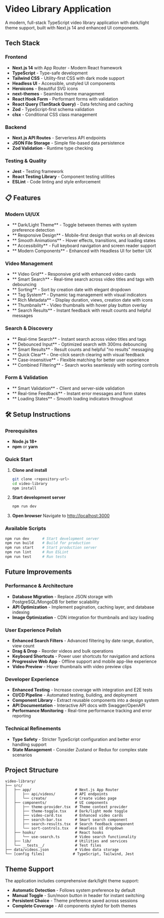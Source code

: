 # Video Library Application

A modern, full-stack TypeScript video library application with dark/light theme support, built with Next.js 14 and enhanced UI components.

##  Tech Stack

### Frontend
- **Next.js 14** with App Router - Modern React framework
- **TypeScript** - Type-safe development
- **Tailwind CSS** - Utility-first CSS with dark mode support
- **Headless UI** - Accessible, unstyled UI components
- **Heroicons** - Beautiful SVG icons
- **next-themes** - Seamless theme management
- **React Hook Form** - Performant forms with validation
- **React Query (TanStack Query)** - Data fetching and caching
- **Zod** - TypeScript-first schema validation
- **clsx** - Conditional CSS class management

### Backend
- **Next.js API Routes** - Serverless API endpoints
- **JSON File Storage** - Simple file-based data persistence
- **Zod Validation** - Runtime type checking

### Testing & Quality
- **Jest** - Testing framework
- **React Testing Library** - Component testing utilities
- **ESLint** - Code linting and style enforcement

## 📋 Features

### Modern UI/UX
- ** Dark/Light Theme** - Toggle between themes with system preference detection
- ** Responsive Design** - Mobile-first design that works on all devices
- ** Smooth Animations** - Hover effects, transitions, and loading states
- ** Accessibility** - Full keyboard navigation and screen reader support
- ** Modern Components** - Enhanced with Headless UI for better UX

### Video Management
- ** Video Grid** - Responsive grid with enhanced video cards
- ** Smart Search** - Real-time search across video titles and tags with debouncing
- ** Sorting** - Sort by creation date with elegant dropdown
- ** Tag System** - Dynamic tag management with visual indicators
- ** Rich Metadata** - Display duration, views, creation date with icons
- ** Thumbnails** - Video thumbnails with hover play button overlay
- ** Search Results** - Instant feedback with result counts and helpful messages

### Search & Discovery
- ** Real-time Search** - Instant search across video titles and tags
- ** Debounced Input** - Optimized search with 300ms debouncing
- ** Smart Results** - Result counts and helpful "no results" messaging
- ** Quick Clear** - One-click search clearing with visual feedback
- ** Case-insensitive** - Flexible matching for better user experience
- ** Combined Filtering** - Search works seamlessly with sorting controls

### Form & Validation
- ** Smart Validation** - Client and server-side validation
- ** Real-time Feedback** - Instant error messages and form states
- ** Loading States** - Smooth loading indicators throughout

## 🛠️ Setup Instructions

### Prerequisites
- **Node.js 18+**
- **npm** or **yarn**

### Quick Start

1. **Clone and install**
   ```bash
   git clone <repository-url>
   cd video-library
   npm install
   ```

2. **Start development server**
   ```bash
   npm run dev
   ```

3. **Open browser**
   Navigate to [http://localhost:3000](http://localhost:3000)

### Available Scripts
```bash
npm run dev      # Start development server
npm run build    # Build for production
npm run start    # Start production server
npm run lint     # Run ESLint
npm run test     # Run tests
```

##  Future Improvements

### Performance & Architecture
- **Database Migration** - Replace JSON storage with PostgreSQL/MongoDB for better scalability
- **API Optimization** - Implement pagination, caching layer, and database indexing
- **Image Optimization** - CDN integration for thumbnails and lazy loading


### User Experience Polish
- **Enhanced Search Filters** - Advanced filtering by date range, duration, view count
- **Drag & Drop** - Reorder videos and bulk operations
- **Keyboard Shortcuts** - Power user shortcuts for navigation and actions
- **Progressive Web App** - Offline support and mobile app-like experience
- **Video Preview** - Hover thumbnails with video preview clips

### Developer Experience
- **Enhanced Testing** - Increase coverage with integration and E2E tests
- **CI/CD Pipeline** - Automated testing, building, and deployment
- **Component Library** - Extract reusable components into a design system
- **API Documentation** - Interactive API docs with Swagger/OpenAPI
- **Performance Monitoring** - Real-time performance tracking and error reporting

### Technical Refinements
- **Type Safety** - Stricter TypeScript configuration and better error handling
support
- **State Management** - Consider Zustand or Redux for complex state scenarios

##  Project Structure

```
video-library/
├── src/
│   ├── app/                    # Next.js App Router
│   │   ├── api/videos/         # API endpoints
│   │   └── create/             # Create video page
│   ├── components/             # UI components
│   │   ├── theme-provider.tsx  # Theme context provider
│   │   ├── theme-toggle.tsx    # Dark/light mode toggle
│   │   ├── video-card.tsx      # Enhanced video cards
│   │   ├── search-bar.tsx      # Smart search component
│   │   ├── search-results.tsx  # Search feedback component
│   │   └── sort-controls.tsx   # Headless UI dropdown
│   ├── hooks/                  # React hooks
│   │   └── use-search.ts       # Video search functionality
│   ├── lib/                    # Utilities and services
│   └── __tests__/              # Test files
├── data/videos.json            # Video data storage
└── [config files]             # TypeScript, Tailwind, Jest
```

##  Theme Support

The application includes comprehensive dark/light theme support:
- **Automatic Detection** - Follows system preference by default
- **Manual Toggle** - Sun/moon button in header for instant switching
- **Persistent Choice** - Theme preference saved across sessions
- **Complete Coverage** - All components styled for both themes

---


